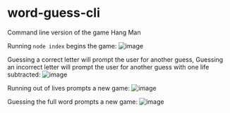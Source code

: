 # word-guess-cli
Command line version of the game Hang Man

Running `node index` begins the game:
![image](https://user-images.githubusercontent.com/50807550/68345935-b7776f00-00c0-11ea-9430-8950282f6567.png)

Guessing a correct letter will prompt the user for another guess,
Guessing an incorrect letter will prompt the user for another guess with one life subtracted:
![image](https://user-images.githubusercontent.com/50807550/68346040-11783480-00c1-11ea-8610-2e6bfb4a8e48.png)

Running out of lives prompts a new game:
![image](https://user-images.githubusercontent.com/50807550/68346103-43899680-00c1-11ea-8324-834a4778fe8a.png)

Guessing the full word prompts a new game:
![image](https://user-images.githubusercontent.com/50807550/68346150-5e5c0b00-00c1-11ea-9a5a-843b22fd3745.png)

